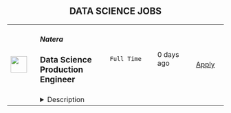 <div align="center"><h2>DATA SCIENCE JOBS</h2></div><table><tr>
                <td width="100" height="100" rowspan="2">
                    <img src="https://freshremote.work/media/company/logo/22/09/NateraGenetics.png" width="38px" height="auto">
                </td>
                <td width="300">
                    <h5>Natera</h5>
                    <h3>Data Science Production Engineer</h3>
                </td>
                <td width="300">
                    <code>Full Time</code>
                </td>
                <td width="200">
                <text>0 days ago</text>
                </td>
                <td width="100" rowspan="2">
                <a href="https://freshremote.work/J116958/" align="right" target="_blank">Apply</a>
                </td>
            </tr>
            <tr>
                <td colspan="3">
                <details><summary>Description</summary>
                Successful applicants for this position must be fully vaccinated against COVID-19 as a condition of employment. Vaccine verification will be required.POSITION SUMMARY
The Data Science Production Engineer owns and delivers data analysis solutions to m …
<p><em><strong>Successful applicants for this position must be fully vaccinated against COVID-19 as a condition of employment. Vaccine verification will be required.</strong></em></p><p><strong>POSITION SUMMARY</strong></p>
<p>The Data Science Production Engineer owns and delivers data analysis solutions to manage daily operations for Natera’s core products and algorithms</p>
<p><strong>PRIMARY RESPONSIBILITIES</strong></p>
<ul>
<li>Provide data analysis support to laboratory operations</li>
<li>Track ongoing product performance metrics and investigate any variations</li>
<li>Drive anomaly detection efforts and produce high-quality documentation</li>
<li>Interface with cross-functional teams within the company, including lab operations and software engineering. Be the "go-to" person for data and algorithms issues</li>
<li>This role works with PHI on a regular basis both in paper and electronic form and has access to various technologies to access PHI to perform the job</li>
</ul>
<p><strong>QUALIFICATIONS</strong></p>
<p>Requirements</p>
<ul>
<li>Bachelor’s degree in statistics, engineering, computer science or equivalent (Master’s<br/>degree preferred)</li>
<li>Minimum 2 years of experience in data analysis and modeling</li>
<li>Minimum 2 years of experience in data analysis using Python/R</li>
<li>Minimum 2 years of experience with a database query language such as SQL</li>
<li>Solid understanding of various statistical concepts (anomaly detection, hypothesis testing, time series analysis), probability theory, and machine learning</li>
</ul>
<p>Desirable but not required</p>
<ul>
<li>Previous exposure to, or experience with, PCR amplification and next-generation<br/>sequencing analysis</li>
<li>Experience with process validations for data science pipelines</li>
<li>Experience with Atlassian tools (JIRA/Confluence)</li>
</ul>
<p><strong>KNOWLEDGE, SKILLS, AND ABILITIES</strong></p>
<ul>
<li>Good project management and communication skills</li>
<li>Desire to learn about human genetics and sequencing technologies</li>
<li>Knowledge of data science lifecycle</li>
</ul>
<p>#LI-REMOTE</p>
<p>#LI-CP1</p><p><strong>PHYSICAL DEMANDS &amp; WORK ENVIRONMENT</strong></p>
<p>Duties are typically performed in an office setting. This position requires the ability to use a computer keyboard, communicate over the telephone and read printed material.</p>
<p><strong>OUR OPPORTUNITY</strong></p>
<p>Natera™ is a global leader in cell-free DNA (cfDNA) testing, dedicated to oncology, women’s health, and organ health. Our aim is to make personalized genetic testing and diagnostics part of the standard of care to protect health and enable earlier and more targeted interventions that lead to longer, healthier lives.</p>
<p>The Natera team consists of highly dedicated statisticians, geneticists, doctors, laboratory scientists, business professionals, software engineers and many other professionals from world-class institutions, who care deeply for our work and each other. When you join Natera, you’ll work hard and grow quickly. Working alongside the elite of the industry, you’ll be stretched and challenged, and take pride in being part of a company that is changing the landscape of genetic disease management.</p>
<p><strong>WHAT WE OFFER</strong></p>
<p>Competitive Benefits - Employee benefits include comprehensive medical, dental, vision, life and disability plans for eligible employees and their dependents. Additionally, Natera employees and their immediate families receive free testing in addition to fertility care benefits. Other benefits include pregnancy and baby bonding leave, 401k benefits, commuter benefits and much more. We also offer a generous employee referral program!</p>
<p>For more information, visit <a data-cke-saved-href="http://www.natera.com/" href="http://www.natera.com/">www.natera.com</a>.</p>
<p>Natera is proud to be an Equal Opportunity Employer. We are committed to ensuring a diverse and inclusive workplace environment, and welcome people of different backgrounds, experiences, abilities and perspectives. Inclusive collaboration benefits our employees, our community and our patients, and is critical to our mission of changing the management of disease worldwide.</p>
<p>All qualified applicants are encouraged to apply, and will be considered without regard to race, color, religion, gender, gender identity or expression, sexual orientation, national origin, genetics, age, veteran status, disability or any other legally protected status. We also consider qualified applicants regardless of criminal histories, consistent with applicable laws.</p>
<p><em>If you are based in California, we encourage you to read this important information for California residents. </em></p>
<p>Link: <a href="https://www.natera.com/notice-of-data-collection-california-residents" target="_blank">https://www.natera.com/notice-of-data-collection-california-residents/</a></p>
<p>Please be advised that Natera will reach out to candidates with a @<a data-saferedirecturl="https://www.google.com/url?q=http://natera.com&amp;source=gmail&amp;ust=1657718972773000&amp;usg=AOvVaw3zRwaIiu7070kJKNG4hjRm" href="http://natera.com/" target="_blank">natera.com</a> email domain ONLY. Email communications from all other domain names are not from Natera or its employees and are fraudulent. Natera does not request interviews via text messages and does not ask for personal information until a candidate has engaged with the company and has spoken to a recruiter and the hiring team. Natera takes cyber crimes seriously, and will collaborate with law enforcement authorities to prosecute any related cyber crimes.</p>
<p>For more information:<br/>- <a href="https://www.bbb.org/article/tips/12261-bbb-tip-employment-scams" target="_blank">BBB announcement on job scams</a> <br/>- <a href="https://www.fbi.gov/investigate/cyber" target="_blank">FBI Cyber Crime resource page</a> </p>
                </details>
                </td>
            </tr></table>